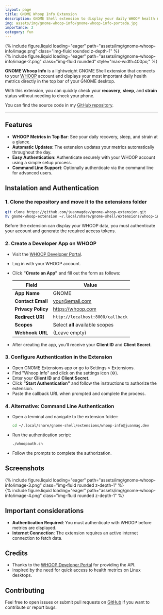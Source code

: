 ```yaml
---
layout: page
title: GNOME Whoop Info Extension
description: GNOME Shell extension to display your daily WHOOP health metrics (recovery, sleep, strain) directly in the top bar.
img: assets/img/gnome-whoop-info/gnome-whoop-info-portada.jpg
importance: 2
category: fun
---
```


<div class="row mt-3">
    <div class="col-12 d-flex justify-content-center">
        {% include figure.liquid loading="eager" path="assets/img/gnome-whoop-info/image.png" class="img-fluid rounded z-depth-1" %}
    </div>
</div>

<div class="row mt-2">
    <div class="col-8 offset-2 d-flex justify-content-center">
        {% include figure.liquid loading="eager" path="assets/img/gnome-whoop-info/image-2.png" class="img-fluid rounded" style="max-width:400px;" %}
    </div>
</div>

**GNOME Whoop Info** is a lightweight GNOME Shell extension that connects to your [WHOOP](https://www.whoop.com/) account and displays your most important daily health metrics directly in the top bar of your GNOME desktop.

With this extension, you can quickly check your **recovery**, **sleep**, and **strain** status without needing to check your phone.

You can find the source code in my [GitHub repository](https://github.com/juanmagdev/gnome-whoop-extension).

---

## Features

- **WHOOP Metrics in Top Bar**: See your daily recovery, sleep, and strain at a glance.
- **Automatic Updates**: The extension updates your metrics automatically throughout the day.
- **Easy Authentication**: Authenticate securely with your WHOOP account using a simple setup process.
- **Command Line Support**: Optionally authenticate via the command line for advanced users.

## Instalation and Authentication

### 1. Clone the repository and move it to the extensions folder

```bash
git clone https://github.com/juanmagdev/gnome-whoop-extension.git
mv gnome-whoop-extension ~/.local/share/gnome-shell/extensions/whoop-info@juanmag.dev
```

Before the extension can display your WHOOP data, you must authenticate your account and generate the required access tokens.

### 2. Create a Developer App on WHOOP

- Visit the [WHOOP Developer Portal](https://developer.whoop.com/).
- Log in with your WHOOP account.
- Click **"Create an App"** and fill out the form as follows:

  | Field              | Value                            |
  | ------------------ | -------------------------------- |
  | **App Name**       | GNOME                            |
  | **Contact Email**  | your@email.com                   |
  | **Privacy Policy** | https://whoop.com                |
  | **Redirect URI**   | `http://localhost:8000/callback` |
  | **Scopes**         | Select **all** available scopes  |
  | **Webhook URL**    | (Leave empty)                    |

- After creating the app, you'll receive your **Client ID** and **Client Secret**.

### 3. Configure Authentication in the Extension

- Open GNOME Extensions app or go to Settings > Extensions.
- Find "Whoop Info" and click on the settings icon (⚙️).
- Enter your **Client ID** and **Client Secret**.
- Click **"Start Authentication"** and follow the instructions to authorize the extension.
- Paste the callback URL when prompted and complete the process.

### 4. Alternative: Command Line Authentication

- Open a terminal and navigate to the extension folder:
  ```bash
  cd ~/.local/share/gnome-shell/extensions/whoop-info@juanmag.dev
  ```
- Run the authentication script:
  ```bash
  ./whoopauth.sh
  ```
- Follow the prompts to complete the authorization.

## Screenshots

<div class="row mt-3">
    <div class="col-12 d-flex justify-content-center">
        {% include figure.liquid loading="eager" path="assets/img/gnome-whoop-info/image-3.png" class="img-fluid rounded z-depth-1" %}
    </div>
</div>

<div class="row mt-3">
    <div class="col-12 d-flex justify-content-center">
        {% include figure.liquid loading="eager" path="assets/img/gnome-whoop-info/image-4.png" class="img-fluid rounded z-depth-1" %}
    </div>
</div>

## Important considerations

- **Authentication Required**: You must authenticate with WHOOP before metrics are displayed.
- **Internet Connection**: The extension requires an active internet connection to fetch data.

## Credits

- Thanks to the [WHOOP Developer Portal](https://developer.whoop.com/) for providing the API.
- Inspired by the need for quick access to health metrics on Linux desktops.

## Contributing

Feel free to open issues or submit pull requests on [GitHub](https://github.com/juanmagdev/gnome-whoop-extension) if you want to contribute or report bugs.
